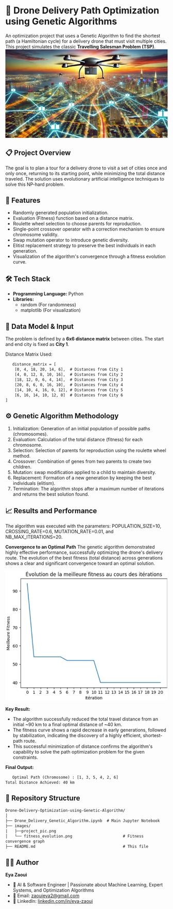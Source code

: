# 🚁 Drone Delivery Path Optimization using Genetic Algorithms

An optimization project that uses a Genetic Algorithm to find the shortest path (a Hamiltonian cycle) for a delivery drone that must visit multiple cities. This project simulates the classic **Travelling Salesman Problem (TSP)**.
  ![Main Input Window](images/project_pic.png)

## 📋 Project Overview

The goal is to plan a tour for a delivery drone to visit a set of cities once and only once, returning to its starting point, while minimizing the total distance traveled. The solution uses evolutionary artificial intelligence techniques to solve this NP-hard problem.

## 🎯 Features

- Randomly generated population initialization.
- Evaluation (Fitness) function based on a distance matrix.
- Roulette wheel selection to choose parents for reproduction.
- Single-point crossover operator with a correction mechanism to ensure chromosome validity.
- Swap mutation operator to introduce genetic diversity.
- Elitist replacement strategy to preserve the best individuals in each generation.
- Visualization of the algorithm's convergence through a fitness evolution curve.

## 🛠️ Tech Stack

- **Programming Language:** Python
- **Libraries:**
  - random (For randomness)
  - matplotlib (For visualization)

## 🚀 Data Model & Input

The problem is defined by a **6x6 distance matrix** between cities. The start and end city is fixed as **City 1**.

Distance Matrix Used:
```
   distance_matrix = [
    [0, 4, 18, 20, 14, 6],  # Distances from City 1
    [4, 0, 12, 8, 10, 16],  # Distances from City 2
    [18, 12, 0, 6, 4, 14],  # Distances from City 3
    [20, 8, 6, 0, 16, 10],  # Distances from City 4
    [14, 10, 4, 16, 0, 12], # Distances from City 5
    [6, 16, 14, 10, 12, 0]  # Distances from City 6
]
   ```
## ⚙️ Genetic Algorithm Methodology

1. Initialization: Generation of an initial population of possible paths (chromosomes).
2. Evaluation: Calculation of the total distance (fitness) for each chromosome.
3. Selection: Selection of parents for reproduction using the roulette wheel method.
4. Crossover: Combination of genes from two parents to create two children.
5. Mutation: swap modification applied to a child to maintain diversity.
6. Replacement: Formation of a new generation by keeping the best individuals (elitism).
7. Termination: The algorithm stops after a maximum number of iterations and returns the best solution found.

## 📈 Results and Performance

The algorithm was executed with the parameters:
POPULATION_SIZE=10, CROSSING_RATE=0.6, MUTATION_RATE=0.01, and NB_MAX_ITERATIONS=20.

**Convergence to an Optimal Path**
The genetic algorithm demonstrated highly effective performance, successfully optimizing the drone's delivery route. The evolution of the best fitness (total distance) across generations shows a clear and significant convergence toward an optimal solution.

  ![Main Input Window](images/fitness_evolution.png)

**Key Result:**
* The algorithm successfully reduced the total travel distance from an initial ~90 km to a final optimal distance of ~40 km.
* The fitness curve shows a rapid decrease in early generations, followed by stabilization, indicating the discovery of a highly efficient, shortest-path route.
* This successful minimization of distance confirms the algorithm's capability to solve the path optimization problem for the given constraints.

**Final Output:**
```
   Optimal Path (Chromosome) : [1, 3, 5, 4, 2, 6]
Total Distance Achieved: 40 km
   ```

## 📁 Repository Structure

```
Drone-Delivery-Optimization-using-Genetic-Algorithm/
│
├── Drone_Delivery_Genetic_Algorithm.ipynb  # Main Jupyter Notebook
├── images/
|   ├──project_pic.png
│   └── fitness_evolution.png                      # Fitness convergence graph
├── README.md                                      # This file

```

## 👩‍💻 Author

**Eya Zaoui**
- 💼 AI & Software Engineer | Passionate about Machine Learning, Expert Systems, and Optimization Algorithms
- 📧 Email: zaouieya2@gmail.com
- 🔗 LinkedIn: [linkedin.com/in/eya-zaoui](linkedin.com/in/eya-zaoui)

